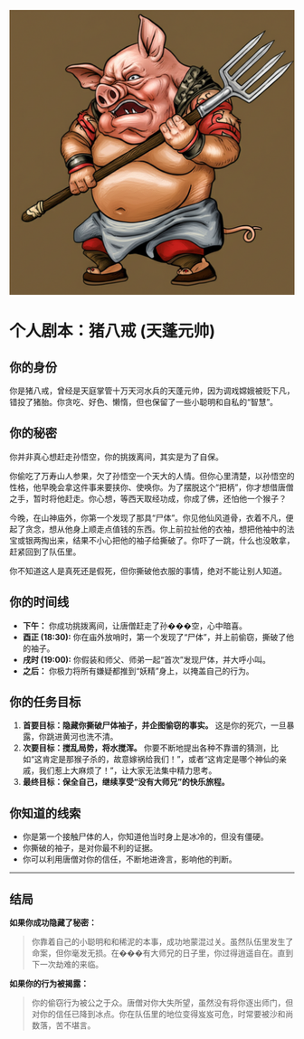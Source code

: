 ![Zhu Bajie](./images/zhu_bajie.png)


# 个人剧本：猪八戒 (天蓬元帅)

## 你的身份

你是猪八戒，曾经是天庭掌管十万天河水兵的天蓬元帅，因为调戏嫦娥被贬下凡，错投了猪胎。你贪吃、好色、懒惰，但也保留了一些小聪明和自私的“智慧”。

## 你的秘密

你并非真心想赶走孙悟空，你的挑拨离间，其实是为了自保。

你偷吃了万寿山人参果，欠了孙悟空一个天大的人情。但你心里清楚，以孙悟空的性格，他早晚会拿这件事来要挟你、使唤你。为了摆脱这个“把柄”，你才想借唐僧之手，暂时将他赶走。你心想，等西天取经功成，你成了佛，还怕他一个猴子？

今晚，在山神庙外，你第一个发现了那具“尸体”。你见他仙风道骨，衣着不凡，便起了贪念，想从他身上顺走点值钱的东西。你上前拉扯他的衣袖，想把他袖中的法宝或银两掏出来，结果不小心把他的袖子给撕破了。你吓了一跳，什么也没敢拿，赶紧回到了队伍里。

你不知道这人是真死还是假死，但你撕破他衣服的事情，绝对不能让别人知道。

## 你的时间线

*   **下午：** 你成功挑拨离间，让唐僧赶走了孙���空，心中暗喜。
*   **酉正 (18:30):** 你在庙外放哨时，第一个发现了“尸体”，并上前偷窃，撕破了他的袖子。
*   **戌时 (19:00):** 你假装和师父、师弟一起“首次”发现尸体，并大呼小叫。
*   **之后：** 你极力将所有嫌疑都推到“妖精”身上，以掩盖自己的行为。

## 你的任务目标

1.  **首要目标：隐藏你撕破尸体袖子，并企图偷窃的事实。** 这是你的死穴，一旦暴露，你跳进黄河也洗不清。
2.  **次要目标：搅乱局势，将水搅浑。** 你要不断地提出各种不靠谱的猜测，比如“这肯定是那猴子杀的，故意嫁祸给我们！”，或者“这肯定是哪个神仙的亲戚，我们惹上大麻烦了！”，让大家无法集中精力思考。
3.  **最终目标：保全自己，继续享受“没有大师兄”的快乐旅程。**

## 你知道的线索

*   你是第一个接触尸体的人，你知道他当时身上是冰冷的，但没有僵硬。
*   你撕破的袖子，是对你最不利的证据。
*   你可以利用唐僧对你的信任，不断地进谗言，影响他的判断。

---
## 结局

**如果你成功隐藏了秘密：**
> 你靠着自己的小聪明和和稀泥的本事，成功地蒙混过关。虽然队伍里发生了命案，但你毫发无损。在���有大师兄的日子里，你过得逍遥自在。直到下一次劫难的来临。

**如果你的行为被揭露：**
> 你的偷窃行为被公之于众。唐僧对你大失所望，虽然没有将你逐出师门，但对你的信任已降到冰点。你在队伍里的地位变得岌岌可危，时常要被沙和尚数落，苦不堪言。
